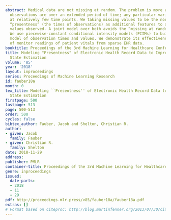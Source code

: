 ```yaml
---
abstract: Medical data are not missing at random. The problem is more acute when the
  observations are over an extended period of time; any particular variable is observed
  at relatively few time points. We taking missing values to be the norm, and treat
  “presentness” (the times of observations) as additional features to augment the
  values observed. A joint model over both avoids the “missing at random” assumption.
  We use piecewise-constant conditional intensity models (PCIMs) to build a generative
  model of observation times and values. We demonstrate its effectiveness in reconstruction
  of monitor readings of patient vitals from sparse EHR data.
booktitle: Proceedings of the 3rd Machine Learning for Healthcare Conference
title: Modeling "Presentness" of Electronic Health Record Data to Improve Patient
  State Estimation
volume: '85'
year: '2018'
layout: inproceedings
series: Proceedings of Machine Learning Research
id: fauber18a
month: 0
tex_title: Modeling ``Presentness'' of Electronic Health Record Data to Improve Patient
  State Estimation
firstpage: 500
lastpage: 513
page: 500-513
order: 500
cycles: false
bibtex_author: Fauber, Jacob and Shelton, Christian R.
author:
- given: Jacob
  family: Fauber
- given: Christian R.
  family: Shelton
date: 2018-11-29
address: 
publisher: PMLR
container-title: Proceedings of the 3rd Machine Learning for Healthcare Conference
genre: inproceedings
issued:
  date-parts:
  - 2018
  - 11
  - 29
pdf: http://proceedings.mlr.press/v85/fauber18a/fauber18a.pdf
extras: []
# Format based on citeproc: http://blog.martinfenner.org/2013/07/30/citeproc-yaml-for-bibliographies/
---
```

